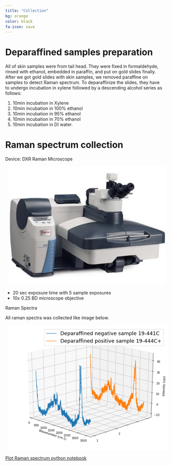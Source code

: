 ```yaml
---
title: "Collection"
bg: orange
color: black
fa-icon: save
---
```


# Deparaffined samples preparation
All of skin samples were from tail head. They were fixed in formaldehyde, rinsed with ethanol, embedded in paraffin, and put on gold slides finally. After we got gold slides with skin samples, we removed paraffine on samples to detect Raman spectrum. 
To deparaffinize the slides, they have to undergo incubation in xylene followed by a descending alcohol series as follows: 
1. 10min incubation in Xylene
2. 10min incubation in 100% ethanol
3. 10min incubation in 95% ethanol
4. 10min incubation in 70% ethanol
5. 10min incubation in DI water. 

# Raman spectrum collection 
Device: DXR Raman Microscope 

<img src="img/Device.png" alt="Device" title="Device" style="padding:0 10px;" />

* 20 sec exposure time with 5 sample exposures
* 10x 0.25 BD microscope objective

Raman Spectra

All raman spectra was collected like image below.

<img src="img/Spectra.png" alt="Spectra" title="Spectra" style="padding:0 10px;" />

[Plot Raman spectrum python notebook](https://nbviewer.jupyter.org/github/juliachu216/ABE-516X-Project/blob/master/analysis/RamanSpectrum.ipynb)

